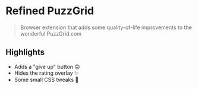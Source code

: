 # Refined PuzzGrid

> Browser extension that adds some quality-of-life improvements to the wonderful PuzzGrid.com

## Highlights
- Adds a "give up" button 🙃
- Hides the rating overlay ✨
- Some small CSS tweaks 🎨
